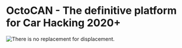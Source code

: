 # OctoCAN - The definitive platform for Car Hacking 2020+

![*There is no replacement for displacement*.](https://pbs.twimg.com/media/EfDnBO8X0AIZRdn?format=jpg&name=small)
